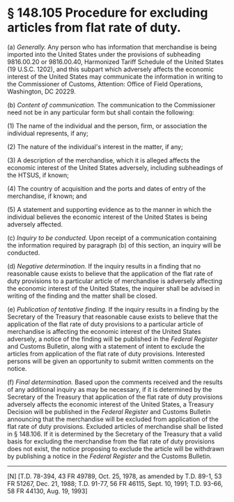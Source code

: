 # § 148.105   Procedure for excluding articles from flat rate of duty.

(a) *Generally.* Any person who has information that merchandise is being imported into the United States under the provisions of subheading 9816.00.20 or 9816.00.40, Harmonized Tariff Schedule of the United States (19 U.S.C. 1202), and this subpart which adversely affects the economic interest of the United States may communicate the information in writing to the Commissioner of Customs, Attention: Office of Field Operations, Washington, DC 20229.


(b) *Content of communication.* The communication to the Commissioner need not be in any particular form but shall contain the following:


(1) The name of the individual and the person, firm, or association the individual represents, if any;


(2) The nature of the individual's interest in the matter, if any;


(3) A description of the merchandise, which it is alleged affects the economic interest of the United States adversely, including subheadings of the HTSUS, if known;


(4) The country of acquisition and the ports and dates of entry of the merchandise, if known; and


(5) A statement and supporting evidence as to the manner in which the individual believes the economic interest of the United States is being adversely affected.


(c) *Inquiry to be conducted.* Upon receipt of a communication containing the information required by paragraph (b) of this section, an inquiry will be conducted.


(d) *Negative determination.* If the inquiry results in a finding that no reasonable cause exists to believe that the application of the flat rate of duty provisions to a particular article of merchandise is adversely affecting the economic interest of the United States, the inquirer shall be advised in writing of the finding and the matter shall be closed.


(e) *Publication of tentative finding.* If the inquiry results in a finding by the Secretary of the Treasury that reasonable cause exists to believe that the application of the flat rate of duty provisions to a particular article of merchandise is affecting the economic interest of the United States adversely, a notice of the finding will be published in the _Federal Register_ and Customs Bulletin, along with a statement of intent to exclude the articles from application of the flat rate of duty provisions. Interested persons will be given an opportunity to submit written comments on the notice.


(f) *Final determination.* Based upon the comments received and the results of any additional inquiry as may be necessary, if it is determined by the Secretary of the Treasury that application of the flat rate of duty provisions adversely affects the economic interest of the United States, a Treasury Decision will be published in the _Federal Register_ and Customs Bulletin announcing that the merchandise will be excluded from application of the flat rate of duty provisions. Excluded articles of merchandise shall be listed in § 148.106. If it is determined by the Secretary of the Treasury that a valid basis for excluding the merchandise from the flat rate of duty provisions does not exist, the notice proposing to exclude the article will be withdrawn by publishing a notice in the _Federal Register_ and the Customs Bulletin.



---

[N] [T.D. 78-394, 43 FR 49789, Oct. 25, 1978, as amended by T.D. 89-1, 53 FR 51267, Dec. 21, 1988; T.D. 91-77, 56 FR 46115, Sept. 10, 1991; T.D. 93-66, 58 FR 44130, Aug. 19, 1993]




